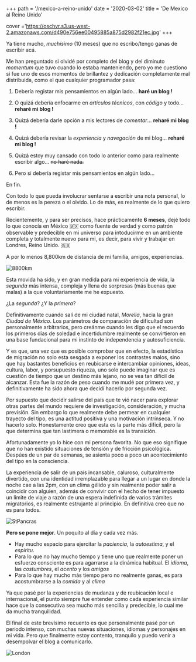 +++
path =  '/mexico-a-reino-unido'
date = '2020-03-02'
title =  'De Mexico al Reino Unido'

cover ='https://oschvr.s3.us-west-2.amazonaws.com/d490e756ee00495885a875d2982f21ec.jpg'
+++

Ya tiene mucho, _muchísimo_ (10 meses) que no escribo/tengo ganas de escribir acá.

Me han preguntado si olvidé por completo del blog y del diminuto _momentum_ que tuvo cuando lo estaba manteniendo, pero yo me cuestiono si fue uno de esos momentos de brillantez y dedicación completamente mal distribuida, como el que cualquier programador pasa:

1. Debería registar mis pensamientos en algún lado... **haré un blog !**
2. O quizá debería enfocarme en _artículos técnicos_, con _código_ y todo... **reharé mi blog !**

3. Quizá debería darle opción a mis lectores de _comentar_... **reharé mi blog !**
4. Quizá debería revisar la _experiencia_ y _navegación_ de mi blog... **reharé mi blog !**
5. Quizá estoy muy cansado con todo lo anterior como para realmente escribir algo... ~~no haré nada.~~
6. Pero si debería registar mis pensamientos en algún lado...

En fin.

Con todo lo que pueda involucrar sentarse a escribir una nota personal, lo de menos es la pereza o el olvido. Lo de más, es realmente de lo que quiero escribir.

Recientemente, y para ser precisos, hace prácticamente **6 meses**, dejé todo lo que conocía en México 🇲🇽 como fuente de verdad y como patrón observable y predecible en mi universo para intoducirme en un ambiente completa y totalmente nuevo para mi, es decir, para vivir y trabajar en Londres, Reino Unido. 🇬🇧

A por lo menos 8,800km de distancia de mi familia, amigos, experiencias.

![8800km](https://oschvr.s3.us-west-2.amazonaws.com/069808a19101471da19f02efbe372537.png)

Esta movida ha sido, y en gran medida para mi experiencia de vida, la _segunda_ más intensa, compleja y llena de sorpresas (más buenas que malas) a la que voluntariamente me he expuesto.

¿La _segunda_? ¿Y la _primera_?

Definitivamente cuando salí de mi ciudad natal, _Morelia_, hacia la gran _Ciudad de México_. Los parámetros de comparación de dificultad son personalmente arbitrarios, pero creánme cuando les digo que el recuerdo los primeros días de soledad e incertidumbre realmente se convirtieron en una base fundacional para mi instinto de independencia y autosuficiencia.

Y es que, una vez que es posible comprobar que en efecto, la estadística de migración no solo esta sesgada a exponer los contrastes malos, sino que hay bastantes beneficios en reubicarse e intercambiar opiniones, ideas, cultura, labor, y porsupuesto riqueza, uno solo puede imaginar que es cuestión de tiempo que un destino más lejano, no se vea tan dificil de alcanzar. Esta fue la razón de peso cuando me mudé por primera vez, y definitivamente ha sido ahora que decidí hacerlo por segunda vez.

Por supuesto que decidir salirse del país que te vió nacer para explorar otras partes del mundo requiere de investigación, consideración, y mucha previsión. Sin embargo lo que realmente debe permear en cualquier trayecto del tipo, es una actitud positiva y una motivación intrínseca. Y no hacerlo solo. Honestamente creo que esta es la parte más difícil, pero la que determina que tan lastimera o memorable es la transición.

Afortunadamente yo lo hice con mi persona favorita. No que eso signifique que no han existido situaciones de tensión y de fricción psicológica. Despúes de un par de semanas, se asienta poco a poco un acontecimiento del tipo en la consciencia.

La experiencia de salir de un país incansable, caluroso, culturalmente divertido, con una identidad irremplazable para llegar a un lugar en donde la noche cae a las 2pm, con un clima gélido y sin realmente poder salir a coincidir con alguien, además de convivir con el hecho de tener impuesto un limite de viaje a razón de una espera indefinida de varios trámites migratorios, es realmente estrujante al principio. En definitiva creo que no es para todos.

![StPancras](https://oschvr.s3.us-west-2.amazonaws.com/d5e81a944c95435b9751f906bd9f32eb.jpg)

**Pero se pone mejor**. Un poquito al día y cada vez más.

- Hay mucho espacio para ejercitar la _paciencia_, la _autoestima_, y el _espíritu_.
- Para lo que no hay mucho tiempo y tiene uno que realmente poner un esfuerzo consciente es para agarrarse a la dinámica habitual. El _idioma_, las _costumbres_, el _acento_ y los _amigos_
- Para lo que hay mucho más tiempo pero no realmente ganas, es para acostumbrarse a la _comida_ y al _clima_

Ya que pasé por la experiencias de mudanza y de reubicación local e internacional, el punto siempre fue entender como cada experiencia similar hace que la consecutiva sea mucho más sencilla y predecible, lo cual me da mucha tranquilidad.

El final de este brevísimo recuento es que personalmente pasé por un periodo intenso, con muchas nuevas situaciones, idiomas y personajes en mi vida. Pero que finalmente estoy contento, tranquilo y puedo venir a desempolvar el blog a comunicarlo.

![London](https://oschvr.s3.us-west-2.amazonaws.com/437e0d2145ff4e8f94952f6b74bda67d.jpg)

